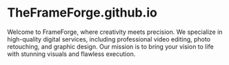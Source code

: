# TheFrameForge.github.io
Welcome to FrameForge, where creativity meets precision. We specialize in high-quality digital services, including professional video editing, photo retouching, and graphic design. Our mission is to bring your vision to life with stunning visuals and flawless execution.
